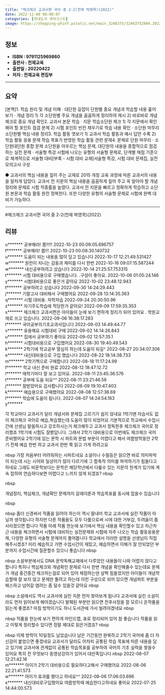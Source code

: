 ```yaml
---
title: "체크체크 교과서편 국어 중 2-2(천재 박영목)(2022)"
date: 2022-11-08 08:08:07
categories: [국내도서 국어③/④]
image: https://shopping-phinf.pstatic.net/main_3246375/32463752904.20221019132210.jpg
---
```


## **정보**

- **ISBN : 9791125969860**
- **출판사 : 천재교육**
- **출판일 : 20220422**
- **저자 : 천재교육 편집부**

------



## **요약**

[본책]1. 학습 원리 및 개념 이해 · 대단원 길잡이 단원별 중요 개념과 학습할 내용 훑어보기 · 개념 정리 1) 각 소단원별 주요 개념을 꼼꼼하게 정리하여 제시 2) 바로바로 개념 체크로 중요 개념 확인2. 교과서 본문 학습 · 지문 학습소단원 체크 1) 각 지문에서 확인해야 할 포인트 점검 문제 2) 시험 포인트 빈칸 채우기로 학습 내용 확인 · 소단원 마무리 소단원별 핵심 내용 정리3. 학습 활동 엿보기 1) 교과서 학습 활동과 예시 답안 수록 2) 학습 활동 응용 문제 학습 목표가 반영된 학습 활동 관련 문제4. 문제로 단원 마무리 · 소단원대단원 종합 문제 소단원을 아우르는 핵심 문제, 대단원의 내용을 종합적으로 점검하는 실전 문제 · 서술형 특강 시험에 나오는 유형의 서술형 문제로, 단계별 채점 기준으로 체계적으로 서술형 대비[부록 - 시험 대비 교재]서술형 특강, 시험 대비 문제집, 실전 모의고사 구성

● 교과서의 핵심 내용을 짚어 주는 교재로 2015 개정 교육 과정에 따른 교과서의 내용을 알차게 담았다. 교과서 전 지문의 핵심 내용을 꼼꼼하게 짚어 주고 꼭 알아야 할 개념 정리와 문제로 시험 적중률을 높였다. 교과서 전 지문을 빠르고 정확하게 학습하고 소단원 본문과 학습 활동 완전 정복한다. 또한 다양한 유형의 서술형 문제로 시험에 완벽 대비가 가능하다.



------

#체크체크 교과서편 국어 중 2-2(천재 박영목)(2022)


## **리뷰** 

  u******* 공부해라! 쫌!!!!! 2022-10-23 00:09:05.696757 <br/>  f******* 공부해라! 쫌!!! 2022-10-23 00:08:30.140732 <br/>  u******* 도움이 되는 내용을 많이 담고 있습니다 2022-10-17 12:21:49.531427 <br/>  w******* 원전이 지니는 감동과 재미를 다시 한번 2022-10-16 09:07:15.587244 <br/>  w******* 내신공부하려고 샀습니다 2022-10-14 21:25:57.753315 <br/>  t******* 시험 대비용으로 구매했습니다. .구성이 좋아요. 2022-10-06 01:05:24.146 <br/>  y******* 시험대비용으로 좋은거 같아요 2022-10-02 23:48:12.943 <br/>  f******* 공부하려고 샀습니다 2022-09-30 14:24:29.443 <br/>  j******* 기말고사 대비해서 구매했어요 2022-09-28 13:14:35.363 <br/>  q******* 시험 대비용. 자학자습 2022-09-24 20:30:50.96 <br/>  z******* 자기주도학습에 적당한거 같아요! 2022-09-09 17:59:35.353 <br/>  s******* 체크체크 교과서편은 아이들이 눈에 보기 편하게 정리가 되어 있어요 . 학원교재로 쓰고 있습니다. 2022-09-06 16:38:17.283 <br/>  l******* 국어공부의기초교과서입니다 2022-09-03 14:49:44.77 <br/>  v******* 유용해요
시험대비 구매 2022-09-02 14:14:26.843 <br/>  u******* 집에서 공부하기 좋아요 2022-09-02 12:57:35.1 <br/>  h******* 시험대비용으로 구입했어요 2022-08-30 19:40:49.543 <br/>  k******* 2헉기에 학교공부 열심히 하는데 도움이 되길^ 2022-08-27 20:34:07.306 <br/>  e******* 내신대비용으로 구입 했습니다 2022-08-22 18:14:38.733 <br/>  m******* 2학기책으로 구매합니다 2022-08-18 11:17:24.99 <br/>  f******* 학교 내신 준비 완료 2022-08-12 18:47:12.72 <br/>  l******* 매학기마다 잘 보고 있어요. 2022-08-11 23:45:36.576 <br/>  t******* 공부에 도움 되요^^ 2022-08-11 23:21:46.56 <br/>  j******* 잘받았어요 감사합니다 2022-08-09 19:10:47.403 <br/>  k******* 예습용으로 구매했어요 2022-08-08 12:57:36.69 <br/>  l******* 학습에 도움이 됩니다. 2022-08-07 14:24:54.183 <br/>  y******* 
 

각 학교마다 교과서가 달라 개념서와 문제집 고르기가 쉽지 않네요
1학기땐 자습서도 없이 체크체크 국어로 예습,복습했는데 도움이 많이 되었어요
기본적으로 학교에서 수업시간에 선생님 말씀하시고 강조하시는거 체크해두고 교과서 정독한후
체크체크 국어로 정리했죠
1학기에 시험도 잘봤답니다. 그래서 2학기 대비용으로 이번에도 체크체크 국어 준비했어요
2학기에 있는 문학 시 파트와 문법 부분이 어렵다고 해서 여름방학동안
2학기 전체 예습 한번 하고 교과서 한번 쭉 읽고 가게 하려고요

 


 

nbsp
가장 처음부터 어려워하는 시파트네요
소설이나 수필등은 읽으면 바로 의미파악이 되는데
시는 시어와 일상어가 많이 다르기에 그 함축적 의미를 파악하기가 힘들다고 하네요
그래도 비문학보다는 문학은 해당학년에서 다룰수 있는 지문의 한계가 있기에
계속 접하여 연습하다보면 어렵다고 느끼지 않게 되겠죠?
nbsp

 


 nbsp


 개념정리, 핵심체크, 개념확인 문제까지 갈래이론과 학습목표를 동시에 잡을수 있습니다


 nbsp


 

nbsp
좀더 신경써서 작품을 읽어야 하는이 역시 딸내미 학교 교과서에 실린 작품이 아닐까 생각됩니다
하지만 다른 작품들도 모두 다룸으로써 시에 대한 거부감, 두려움이 좀 사라졌으면 합니다
작품 아래 작품 한눈에 보기에서 핵심 내용을 확인할수 있고
차근차근 내용을 체크하면서 시험에 대비하는 실전문제와
시험에 자주 나오는 학습 활동응용문제, 다양한 유형의 서술형 문제까지 풀어봅니다
학교에서 이러한 설명을 선생님이 직접 해주시겠죠?
미리 예습하고 가면 수업시간이 재밌고,
예습하면서 이해가 잘 안되었던 부분까지 수업시간에 질문할수 있으니 좋습니다
nbsp

 

nbsp
소설부분에서도 DNA 문학독해교재에서 다루었던 내용들이 나와 어렵지 않다고 합니다
특히나 핵심체크와 개념확인 문제로 다시 한번 개념을 확인해줄수 있는데요
문제가 개념 중간중간 체크하는걸로 되어 있어 채점하는덴 살짝 힘들었지만
아이들이 개념학습할때 잘 보지 않고 문제만 풀려고 하는데
이런 구성으로 되어 있으면 개념파트 부분을 패스하고 넘어갈 염려는 좀 덜수 있을것 같아요
nbsp

 

nbsp
소설에서도 역시 교과서에 실린 지문 먼저 찾아보게 됩니다
교과서에 실린 소설이라도 먼저 읽어보게 해야겠습니다
발췌된 부분만 읽으면 전후사정을 잘 모르니 온작품을 읽는게 좋겠죠?
마침 방학이기도 하니 도서관에 가서 빌려야겠네요
nbsp

 

nbsp
작품을 한눈에 보기 편하게 마인드맵, 표로 정리되어 있어 참 좋습니다
작품을 읽고 이렇게 정리할수 있다면 정말 제대로 읽은거겠죠?
nbsp

 

nbsp
이제 방학이 10일정도 남았습니다
남은 기간동안 완북하고 2학기 국어에 좀 더 자신감이 붙었으면 좋겠네요
교과서가 달라도 어차피 공통된 학습 목표에 따른 내용을 담고 있기에
교과서에 관계없이 공통된 학습목표를 공부하여 국어의 기초 실력을 쌓을수 있어요
특히 전 무엇보다 동영상강의가 있어서 대만족입니다
nbsp 2022-08-07 12:21:42.16 <br/>  m******* 아이가 2학기 대비용으로 필요하다고해서 구매했어요 2022-08-06 22:21:41.573 <br/>  w******* 아이가 효과를 봤다고 하네요^^ 2022-08-06 17:06:03.696 <br/>  s******* 내신대비로구입했어요 여름방학때 예습한다고하네요 좋아요 2022-07-25 14:44:00.573 <br/>